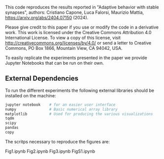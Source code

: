 This code reproduces the results reported in "Adaptive behavior with stable synapses", authors: Cristiano Capone, Luca Falorsi, Maurizio Mattia, https://arxiv.org/abs/2404.07150 (2024).

Please give credit to this paper if you use or modify the code in a derivative work. This work is licensed under the Creative Commons Attribution 4.0 International License. To view a copy of this license, visit http://creativecommons.org/licenses/by/4.0/ or send a letter to Creative Commons, PO Box 1866, Mountain View, CA 94042, USA.

To easily replicate the experiments presented in the paper we provide Jupyter Notebooks that can be run on their own.

## External Dependencies
To run the different experiments the following external libraries should be installed on the machine:

```python
jupyter notebook    # for an easier user interface
numpy               # Basic numerical array library
matplotlib          # Used for producing the various visualizations
tqdm
scipy
pandas
copy
```

The scritps necessary to reproduce the figures are:

Fig1.ipynb
Fig2.ipynb
Fig3.ipynb
FigS1.ipynb
